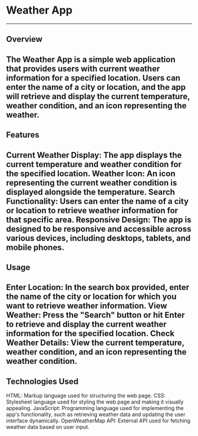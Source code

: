 # Weather App
------
## Overview
The Weather App is a simple web application that provides users with current weather information for a specified location. Users can enter the name of a city or location, and the app will retrieve and display the current temperature, weather condition, and an icon representing the weather.
------
## Features
Current Weather Display: The app displays the current temperature and weather condition for the specified location.
Weather Icon: An icon representing the current weather condition is displayed alongside the temperature.
Search Functionality: Users can enter the name of a city or location to retrieve weather information for that specific area.
Responsive Design: The app is designed to be responsive and accessible across various devices, including desktops, tablets, and mobile phones.
------
## Usage
Enter Location: In the search box provided, enter the name of the city or location for which you want to retrieve weather information.
View Weather: Press the "Search" button or hit Enter to retrieve and display the current weather information for the specified location.
Check Weather Details: View the current temperature, weather condition, and an icon representing the weather condition.
------
## Technologies Used
HTML: Markup language used for structuring the web page.
CSS: Stylesheet language used for styling the web page and making it visually appealing.
JavaScript: Programming language used for implementing the app's functionality, such as retrieving weather data and updating the user interface dynamically.
OpenWeatherMap API: External API used for fetching weather data based on user input.
